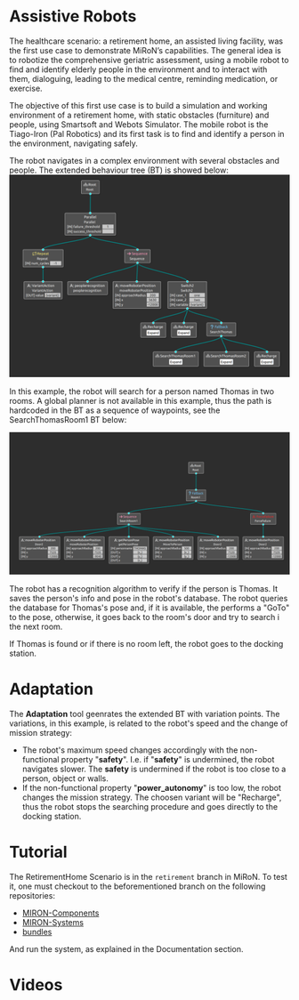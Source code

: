 # Assistive Robots

The healthcare scenario: a retirement home, an assisted living facility, was the 
first use case to demonstrate MiRoN’s capabilities.  The general idea is to 
robotize the comprehensive geriatric assessment, using a mobile robot to find 
and identify elderly people in the environment and to interact with them, 
dialoguing, leading to the medical centre, reminding medication, or exercise.  

The objective of this first use case is to build a simulation and working 
environment of a retirement home, with static obstacles (furniture) and people, 
using Smartsoft and Webots Simulator. The mobile robot is the Tiago-Iron 
(Pal Robotics) and its first task is to find and identify a person in the 
environment, navigating safely.

The robot navigates in a complex environment with several obstacles and people.
The extended behaviour tree (BT) is showed below:
![bt](images/bt.png "Extended BT")

In this example, the robot will search for a person named Thomas in two rooms. 
A global planner is not available in this example, thus the path is hardcoded 
in the BT as a sequence of waypoints, see the SearchThomasRoom1 BT below:

![thomas](images/search_thomas.png "SearchThomasRoom1 BT")

The robot has a recognition algorithm to verify if the person is Thomas. It 
saves the person's info and pose in the robot's database. The robot queries the 
database for Thomas's pose and, if it is available, the performs a "GoTo" to the 
pose, otherwise, it goes back to the room's door and try to search i the next 
room.

If Thomas is found or if there is no room left, the robot goes to the docking 
station.

# Adaptation

The **Adaptation** tool geenrates the extended BT with variation points. The 
variations, in this example, is related to the robot's speed and the change of 
mission strategy:
* The robot's maximum speed changes accordingly with the non-functional property
"**safety**". I.e. if "**safety**" is undermined, the robot navigates slower.
The **safety** is undermined if the robot is too close to a person, object or 
walls.
* If the non-functional property "**power_autonomy**" is too low, the robot 
changes the mission strategy. The choosen variant will be "Recharge", thus the 
robot stops the searching procedure and goes directly to the docking station.

# Tutorial

The RetirementHome Scenario is in the `retirement` branch in MiRoN. To 
test it, one must checkout to the beforementioned branch on the following 
repositories:

* [MIRON-Components](https://github.com/MiRON-project/MIRON-Components)
* [MIRON-Systems](https://github.com/MiRON-project/MIRON-Systems)
* [bundles](https://github.com/MiRON-project/bundles)

And run the system, as explained in the Documentation section.

# Videos

